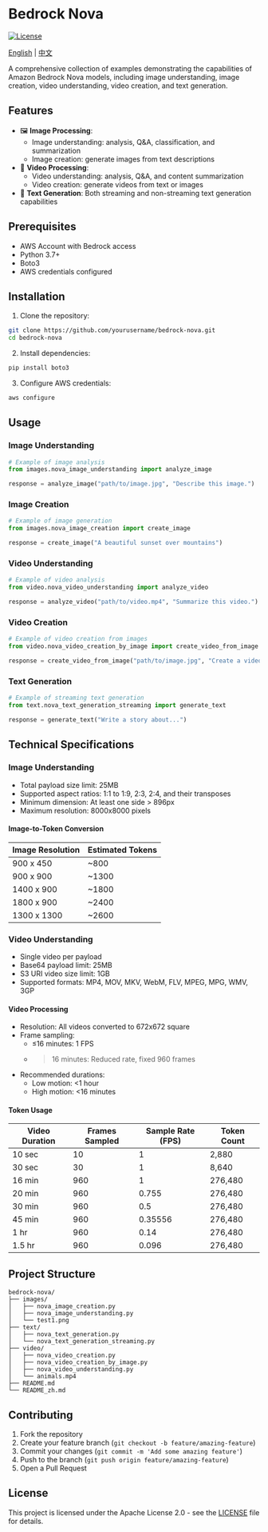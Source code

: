 # Bedrock Nova

[![License](https://img.shields.io/badge/License-Apache%202.0-blue.svg)](LICENSE)

[English](README.md) | [中文](README_zh.md)

A comprehensive collection of examples demonstrating the capabilities of Amazon Bedrock Nova models, including image understanding, image creation, video understanding, video creation, and text generation.

## Features

- 🖼️ **Image Processing**: 
  - Image understanding: analysis, Q&A, classification, and summarization
  - Image creation: generate images from text descriptions
- 🎥 **Video Processing**:
  - Video understanding: analysis, Q&A, and content summarization
  - Video creation: generate videos from text or images
- 📝 **Text Generation**: Both streaming and non-streaming text generation capabilities

## Prerequisites

- AWS Account with Bedrock access
- Python 3.7+
- Boto3
- AWS credentials configured

## Installation

1. Clone the repository:
```bash
git clone https://github.com/yourusername/bedrock-nova.git
cd bedrock-nova
```

2. Install dependencies:
```bash
pip install boto3
```

3. Configure AWS credentials:
```bash
aws configure
```

## Usage

### Image Understanding
```python
# Example of image analysis
from images.nova_image_understanding import analyze_image

response = analyze_image("path/to/image.jpg", "Describe this image.")
```

### Image Creation
```python
# Example of image generation
from images.nova_image_creation import create_image

response = create_image("A beautiful sunset over mountains")
```

### Video Understanding
```python
# Example of video analysis
from video.nova_video_understanding import analyze_video

response = analyze_video("path/to/video.mp4", "Summarize this video.")
```

### Video Creation
```python
# Example of video creation from images
from video.nova_video_creation_by_image import create_video_from_image

response = create_video_from_image("path/to/image.jpg", "Create a video with this image")
```

### Text Generation
```python
# Example of streaming text generation
from text.nova_text_generation_streaming import generate_text

response = generate_text("Write a story about...")
```

## Technical Specifications

### Image Understanding
- Total payload size limit: 25MB
- Supported aspect ratios: 1:1 to 1:9, 2:3, 2:4, and their transposes
- Minimum dimension: At least one side > 896px
- Maximum resolution: 8000x8000 pixels

#### Image-to-Token Conversion
| Image Resolution | Estimated Tokens |
|-----------------|------------------|
| 900 x 450       | ~800            |
| 900 x 900       | ~1300           |
| 1400 x 900      | ~1800           |
| 1800 x 900      | ~2400           |
| 1300 x 1300     | ~2600           |

### Video Understanding
- Single video per payload
- Base64 payload limit: 25MB
- S3 URI video size limit: 1GB
- Supported formats: MP4, MOV, MKV, WebM, FLV, MPEG, MPG, WMV, 3GP

#### Video Processing
- Resolution: All videos converted to 672x672 square
- Frame sampling:
  - ≤16 minutes: 1 FPS
  - >16 minutes: Reduced rate, fixed 960 frames
- Recommended durations:
  - Low motion: <1 hour
  - High motion: <16 minutes

#### Token Usage
| Video Duration | Frames Sampled | Sample Rate (FPS) | Token Count |
|---------------|----------------|-------------------|-------------|
| 10 sec        | 10            | 1                 | 2,880       |
| 30 sec        | 30            | 1                 | 8,640       |
| 16 min        | 960           | 1                 | 276,480     |
| 20 min        | 960           | 0.755             | 276,480     |
| 30 min        | 960           | 0.5               | 276,480     |
| 45 min        | 960           | 0.35556           | 276,480     |
| 1 hr          | 960           | 0.14              | 276,480     |
| 1.5 hr        | 960           | 0.096             | 276,480     |

## Project Structure

```
bedrock-nova/
├── images/
│   ├── nova_image_creation.py
│   ├── nova_image_understanding.py
│   └── test1.png
├── text/
│   ├── nova_text_generation.py
│   └── nova_text_generation_streaming.py
├── video/
│   ├── nova_video_creation.py
│   ├── nova_video_creation_by_image.py
│   ├── nova_video_understanding.py
│   └── animals.mp4
├── README.md
└── README_zh.md
```

## Contributing

1. Fork the repository
2. Create your feature branch (`git checkout -b feature/amazing-feature`)
3. Commit your changes (`git commit -m 'Add some amazing feature'`)
4. Push to the branch (`git push origin feature/amazing-feature`)
5. Open a Pull Request

## License

This project is licensed under the Apache License 2.0 - see the [LICENSE](LICENSE) file for details.
